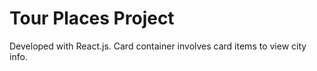 # Tour Places Project

Developed with React.js. Card container involves card items to view city info.
